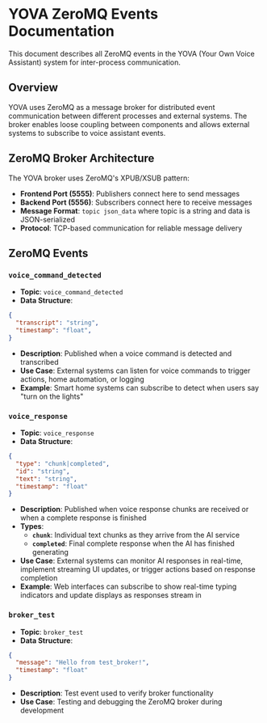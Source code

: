 # YOVA ZeroMQ Events Documentation

This document describes all ZeroMQ events in the YOVA (Your Own Voice Assistant) system for inter-process communication.

## Overview

YOVA uses ZeroMQ as a message broker for distributed event communication between different processes and external systems. The broker enables loose coupling between components and allows external systems to subscribe to voice assistant events.

## ZeroMQ Broker Architecture

The YOVA broker uses ZeroMQ's XPUB/XSUB pattern:
- **Frontend Port (5555)**: Publishers connect here to send messages
- **Backend Port (5556)**: Subscribers connect here to receive messages
- **Message Format**: `topic json_data` where topic is a string and data is JSON-serialized
- **Protocol**: TCP-based communication for reliable message delivery

## ZeroMQ Events

### `voice_command_detected`
- **Topic**: `voice_command_detected`
- **Data Structure**:
```json
{
  "transcript": "string",
  "timestamp": "float",
}
```
- **Description**: Published when a voice command is detected and transcribed
- **Use Case**: External systems can listen for voice commands to trigger actions, home automation, or logging
- **Example**: Smart home systems can subscribe to detect when users say "turn on the lights"

### `voice_response`
- **Topic**: `voice_response`
- **Data Structure**:
```json
{
  "type": "chunk|completed",
  "id": "string",
  "text": "string",
  "timestamp": "float"
}
```
- **Description**: Published when voice response chunks are received or when a complete response is finished
- **Types**:
  - **`chunk`**: Individual text chunks as they arrive from the AI service
  - **`completed`**: Final complete response when the AI has finished generating
- **Use Case**: External systems can monitor AI responses in real-time, implement streaming UI updates, or trigger actions based on response completion
- **Example**: Web interfaces can subscribe to show real-time typing indicators and update displays as responses stream in

### `broker_test`
- **Topic**: `broker_test`
- **Data Structure**:
```json
{
  "message": "Hello from test_broker!",
  "timestamp": "float"
}
```
- **Description**: Test event used to verify broker functionality
- **Use Case**: Testing and debugging the ZeroMQ broker during development
